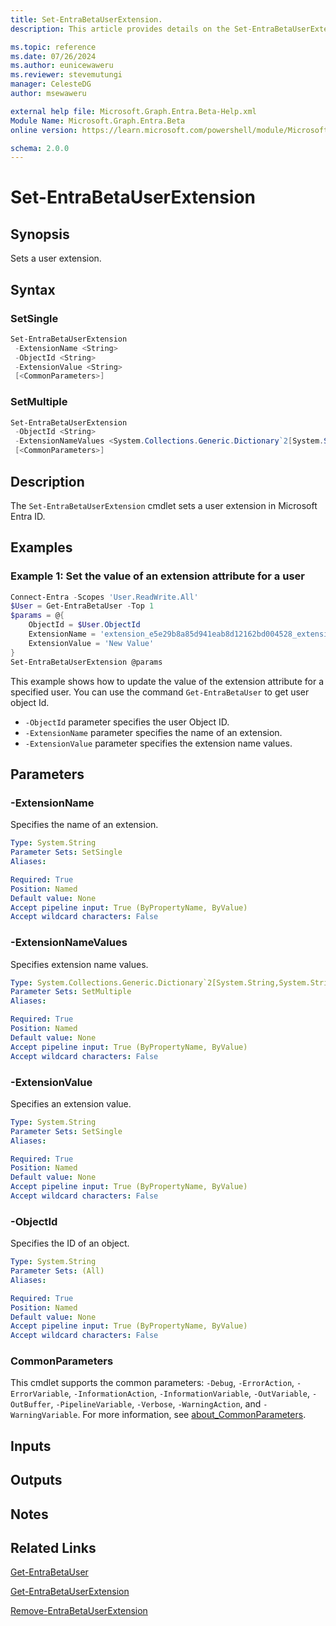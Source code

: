 ```yaml
---
title: Set-EntraBetaUserExtension.
description: This article provides details on the Set-EntraBetaUserExtension command.

ms.topic: reference
ms.date: 07/26/2024
ms.author: eunicewaweru
ms.reviewer: stevemutungi
manager: CelesteDG
author: msewaweru

external help file: Microsoft.Graph.Entra.Beta-Help.xml
Module Name: Microsoft.Graph.Entra.Beta
online version: https://learn.microsoft.com/powershell/module/Microsoft.Graph.Entra.Beta/Set-EntraBetaUserExtension

schema: 2.0.0
---
```


# Set-EntraBetaUserExtension

## Synopsis

Sets a user extension.

## Syntax

### SetSingle

```powershell
Set-EntraBetaUserExtension 
 -ExtensionName <String> 
 -ObjectId <String> 
 -ExtensionValue <String>
 [<CommonParameters>]
```

### SetMultiple

```powershell
Set-EntraBetaUserExtension 
 -ObjectId <String>
 -ExtensionNameValues <System.Collections.Generic.Dictionary`2[System.String,System.String]>
 [<CommonParameters>]
```

## Description

The `Set-EntraBetaUserExtension` cmdlet sets a user extension in Microsoft Entra ID.

## Examples

### Example 1: Set the value of an extension attribute for a user

```powershell
Connect-Entra -Scopes 'User.ReadWrite.All'
$User = Get-EntraBetaUser -Top 1
$params = @{
    ObjectId = $User.ObjectId 
    ExtensionName = 'extension_e5e29b8a85d941eab8d12162bd004528_extensionAttribute8' 
    ExtensionValue = 'New Value'
}
Set-EntraBetaUserExtension @params
```

This example shows how to update the value of the extension attribute for a specified user. You can use the command `Get-EntraBetaUser` to get user object Id.

- `-ObjectId` parameter specifies the user Object ID.
- `-ExtensionName` parameter specifies the name of an extension.
- `-ExtensionValue` parameter specifies the extension name values.

## Parameters

### -ExtensionName

Specifies the name of an extension.

```yaml
Type: System.String
Parameter Sets: SetSingle
Aliases:

Required: True
Position: Named
Default value: None
Accept pipeline input: True (ByPropertyName, ByValue)
Accept wildcard characters: False
```

### -ExtensionNameValues

Specifies extension name values.

```yaml
Type: System.Collections.Generic.Dictionary`2[System.String,System.String]
Parameter Sets: SetMultiple
Aliases:

Required: True
Position: Named
Default value: None
Accept pipeline input: True (ByPropertyName, ByValue)
Accept wildcard characters: False
```

### -ExtensionValue

Specifies an extension value.

```yaml
Type: System.String
Parameter Sets: SetSingle
Aliases:

Required: True
Position: Named
Default value: None
Accept pipeline input: True (ByPropertyName, ByValue)
Accept wildcard characters: False
```

### -ObjectId

Specifies the ID of an object.

```yaml
Type: System.String
Parameter Sets: (All)
Aliases:

Required: True
Position: Named
Default value: None
Accept pipeline input: True (ByPropertyName, ByValue)
Accept wildcard characters: False
```

### CommonParameters

This cmdlet supports the common parameters: `-Debug`, `-ErrorAction`, `-ErrorVariable`, `-InformationAction`, `-InformationVariable`, `-OutVariable`, `-OutBuffer`, `-PipelineVariable`, `-Verbose`, `-WarningAction`, and `-WarningVariable`. For more information, see [about_CommonParameters](https://go.microsoft.com/fwlink/?LinkID=113216).

## Inputs

## Outputs

## Notes

## Related Links

[Get-EntraBetaUser](Get-EntraBetaUser.md)

[Get-EntraBetaUserExtension](Get-EntraBetaUserExtension.md)

[Remove-EntraBetaUserExtension](Remove-EntraBetaUserExtension.md)
